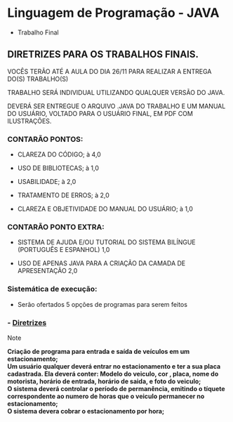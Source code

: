 # Linguagem de Programação - JAVA

* Trabalho Final

## DIRETRIZES PARA OS TRABALHOS FINAIS.

VOCÊS TERÃO  ATÉ A AULA DO DIA 26/11 PARA REALIZAR A ENTREGA DO(S) TRABALHO(S)

TRABALHO SERÁ INDIVIDUAL UTILIZANDO QUALQUER VERSÃO DO JAVA.

DEVERÁ SER ENTREGUE O ARQUIVO .JAVA DO TRABALHO E UM MANUAL DO USUÁRIO, VOLTADO PARA O USUÁRIO FINAL, EM PDF COM ILUSTRAÇÕES.

### CONTARÃO PONTOS:

- CLAREZA DO CÓDIGO; à 4,0

- USO DE BIBLIOTECAS;  à 1,0

- USABILIDADE; à 2,0

- TRATAMENTO DE ERROS; à 2,0

- CLAREZA E OBJETIVIDADE DO MANUAL DO USUÁRIO; à 1,0

### CONTARÃO PONTO EXTRA:

- SISTEMA DE AJUDA E/OU TUTORIAL DO SISTEMA BILÍNGUE (PORTUGUÊS E ESPANHOL) 1,0

- USO DE APENAS JAVA PARA A CRIAÇÃO DA CAMADA DE APRESENTAÇÃO 2,0

### Sistemática de execução:

- Serão ofertados 5 opções de programas para serem feitos 
### - [Diretrizes](https://github.com/claudiohpo/Fatec_ADS/tree/main/Java/Exercícios/Trabalho%20Final/DIRETRIZES%20PARA%20OS%20TRABALHOS%20FINAIS.txt)

> [!NOTE]
>**Criação de programa para entrada e saída de veículos em um estacionamento;**<br/>
>**Um usuário qualquer deverá entrar no estacionamento e ter a sua placa cadastrada. Ela deverá conter: Modelo do veiculo, cor , placa, nome do motorista, horário de entrada, horário de saida, e foto do veiculo;**<br/>
>**O sistema deverá controlar o período de permanência, emitindo o tíquete correspondente ao numero de horas que o veiculo permanecer no estacionamento;**<br/>
>**O sistema devera cobrar o estacionamento por hora;**<br/>